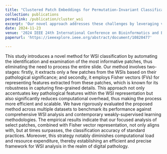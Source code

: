 ```yaml
---
title: "Clustered Patch Embeddings for Permutation-Invariant Classification of Whole Slide Images"
collection: publications
permalink: /publication/cluster_wsi
excerpt: 'Our novel approach addresses these challenges by leveraging various encoders for intelligent data reduction and employing a different classification model to ensure robust, permutationinvariant representations of WSIs.'
date: 2024-11-23
venue: '2024 IEEE 24th International Conference on Bioinformatics and Bioengineering (BIBE), Kragujevac, Serbia'
paperurl: 'https://ieeexplore.ieee.org/abstract/document/10820477'

---
```


This study introduces a novel method for WSI classification by automating the identification and examination of the most informative patches, thus eliminating the need to process the entire slide. Our method involves two-stages: firstly, it extracts only a few patches from the WSIs based on their pathological significance; and secondly, it employs Fisher vectors (FVs) for representing features extracted from these patches, which is known for its robustness in capturing fine-grained details. This approach not only accentuates key pathological features within the WSI representation but also significantly reduces computational overhead, thus making the process more efficient and scalable. We have rigorously evaluated the proposed method across multiple datasets to benchmark its performance against comprehensive WSI analysis and contemporary weakly-supervised learning methodologies. The empirical results indicate that our focused analysis of select patches, combined with Fisher vector representation, not only aligns with, but at times surpasses, the classification accuracy of standard practices. Moreover, this strategy notably diminishes computational load and resource expenditure, thereby establishing an efficient and precise framework for WSI analysis in the realm of digital pathology.

